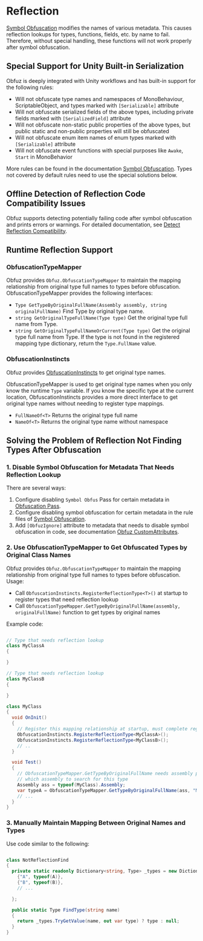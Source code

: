 # Reflection

[Symbol Obfuscation](./symbol-obfuscation) modifies the names of various metadata. This causes reflection lookups for types, functions, fields, etc. by name to fail.
Therefore, without special handling, these functions will not work properly after symbol obfuscation.

## Special Support for Unity Built-in Serialization

Obfuz is deeply integrated with Unity workflows and has built-in support for the following rules:

- Will not obfuscate type names and namespaces of MonoBehaviour, ScriptableObject, and types marked with `[Serializable]` attribute
- Will not obfuscate serialized fields of the above types, including private fields marked with `[SerializedField]` attribute
- Will not obfuscate non-static public properties of the above types, but public static and non-public properties will still be obfuscated
- Will not obfuscate enum item names of enum types marked with `[Serializable]` attribute
- Will not obfuscate event functions with special purposes like `Awake`, `Start` in MonoBehavior

More rules can be found in the documentation [Symbol Obfuscation](./symbol-obfuscation). Types not covered by default rules need to use the special solutions below.

## Offline Detection of Reflection Code Compatibility Issues

Obfuz supports detecting potentially failing code after symbol obfuscation and prints errors or warnings. For detailed documentation, see [Detect Reflection Compatibility](./symbol-obfuscation#detect-reflection-compatibility).

## Runtime Reflection Support

### ObfuscationTypeMapper

Obfuz provides `Obfuz.ObfuscationTypeMapper` to maintain the mapping relationship from original type full names to types before obfuscation. ObfuscationTypeMapper provides the following interfaces:

- `Type GetTypeByOriginalFullName(Assembly assembly, string originalFullName)` Find Type by original type name.
- `string GetOriginalTypeFullName(Type type)` Get the original type full name from Type.
- `string GetOriginalTypeFullNameOrCurrent(Type type)` Get the original type full name from Type. If the type is not found in the registered mapping type dictionary, return the `Type.FullName` value.

### ObfuscationInstincts

Obfuz provides [ObfuscationInstincts](./obfuscation-instincts) to get original type names.

ObfuscationTypeMapper is used to get original type names when you only know the runtime `Type` variable. If you know the specific type at the current location,
ObfuscationInstincts provides a more direct interface to get original type names without needing to register type mappings.

- `FullNameOf<T>` Returns the original type full name
- `NameOf<T>` Returns the original type name without namespace

## Solving the Problem of Reflection Not Finding Types After Obfuscation

### 1. Disable Symbol Obfuscation for Metadata That Needs Reflection Lookup

There are several ways:

1. Configure disabling `Symbol Obfus` Pass for certain metadata in [Obfuscation Pass](./obfuscation-pass).
2. Configure disabling symbol obfuscation for certain metadata in the rule files of [Symbol Obfuscation](./symbol-obfuscation).
3. Add `[ObfuzIgnore]` attribute to metadata that needs to disable symbol obfuscation in code, see documentation [Obfuz CustomAttributes](./customattributes).

### 2. Use ObfuscationTypeMapper to Get Obfuscated Types by Original Class Names

Obfuz provides `Obfuz.ObfuscationTypeMapper` to maintain the mapping relationship from original type full names to types before obfuscation. Usage:

- Call `ObfuscationInstincts.RegisterReflectionType<T>()` at startup to register types that need reflection lookup
- Call `ObfuscationTypeMapper.GetTypeByOriginalFullName(assembly, originalFullName)` function to get types by original names

Example code:

```csharp

// Type that needs reflection lookup
class MyClassA
{

}

// Type that needs reflection lookup
class MyClassB
{

}

class MyClass
{
  void OnInit()
  {
    // Register this mapping relationship at startup, must complete registration before calling ObfuscationTypeMapper.GetTypeByOriginalFullName
    ObfuscationInstincts.RegisterReflectionType<MyClassA>();
    ObfuscationInstincts.RegisterReflectionType<MyClassB>();
    // ..
  }

  void Test()
  {
    // ObfuscationTypeMapper.GetTypeByOriginalFullName needs assembly parameter to indicate
    // which assembly to search for this type
    Assembly ass = typeof(MyClass).Assembly;
    var typeA = ObfuscationTypeMapper.GetTypeByOriginalFullName(ass, "MyClassA");
    // ...
  }
}


```

### 3. Manually Maintain Mapping Between Original Names and Types

Use code similar to the following:

```csharp

class NotReflectionFind
{
  private static readonly Dictionary<string, Type> _types = new Dictionary<string, Type>{
    {"A", typeof(A)},
    {"B", typeof(B)},
    // ...

  };

  public static Type FindType(string name)
  {
    return _types.TryGetValue(name, out var type) ? type : null;
  }
}


```
